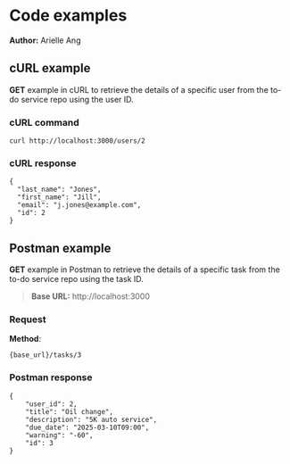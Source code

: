 # Code examples

**Author:** Arielle Ang

## cURL example

**GET** example in cURL to retrieve the details of a specific user from the to-do service repo using the user ID.

### cURL command

```shell
curl http://localhost:3000/users/2
```

### cURL response

```shell
{
  "last_name": "Jones",
  "first_name": "Jill",
  "email": "j.jones@example.com",
  "id": 2
}
```

## Postman example

**GET** example in Postman to retrieve the details of a specific task from the to-do service repo using the task ID.

> **Base URL:** http://localhost:3000

### Request

**Method**:

```shell
{base_url}/tasks/3
```

### Postman response

```shell
{
    "user_id": 2,
    "title": "Oil change",
    "description": "5K auto service",
    "due_date": "2025-03-10T09:00",
    "warning": "-60",
    "id": 3
}
```
